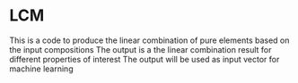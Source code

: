 # LCM
This is a code to produce the linear combination of pure elements based on the input compositions
The output is a the linear combination result for different properties of interest
The output will be used as input vector for machine learning 
